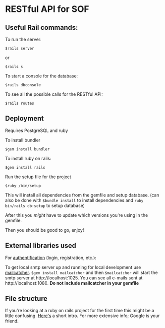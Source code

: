 # RESTful API for SOF

## Useful Rail commands:

To run the server:
```
$rails server
```
or
```
$rails s
```

To start a console for the database:
```
$rails dbconsole
```

To see all the possible calls for the RESTful API:
```
$rails routes
```

## Deployment
Requires PostgreSQL and ruby

To install bundler
```
$gem install bundler
```

To install ruby on rails:
```
$gem install rails
```

Run the setup file for the project
```
$ruby /bin/setup
```

This will install all dependencies from the gemfile and setup database.
(can also be done with ```$bundle install``` to install dependencies and ```ruby bin/rails db:setup``` to setup database)

After this you _might_ have to update which versions you're using in the gemfile.

Then you should be good to go, enjoy!

## External libraries used

For [authentification](https://github.com/lynndylanhurley/devise_token_auth) (login, registration, etc.):

To get local smtp server up and running for local development use [mailcatcher](https://mailcatcher.me/).
```$gem install mailcatcher``` and then ```$mailcatcher``` will start the smtp server at http://localhost:1025. You can see all e-mails sent at http://localhost:1080.
**Do not include mailcatcher in your gemfile**

## File structure
If you're looking at a ruby on rails project for the first time this might be a
little confusing. [Here's](https://www.javatpoint.com/ruby-on-rails-directory-structure) a short intro.
For more extensive info; Google is your friend.
